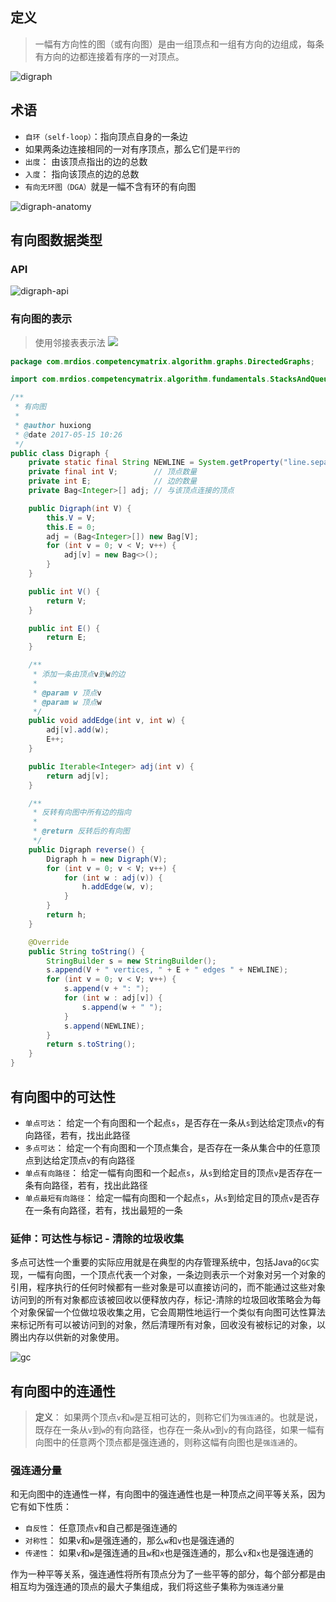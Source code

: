 ## 定义 ##

> 一幅有方向性的图（或有向图）是由一组顶点和一组有方向的边组成，每条有方向的边都连接着有序的一对顶点。

![digraph](http://i.imgur.com/eJLth40.png)

## 术语 ##

- `自环（self-loop）`：指向顶点自身的一条边
- 如果两条边连接相同的一对有序顶点，那么它们是`平行的`
- `出度`： 由该顶点指出的边的总数
- `入度`： 指向该顶点的边的总数
- `有向无环图（DGA）`就是一幅不含有环的有向图


![digraph-anatomy](http://algs4.cs.princeton.edu/42digraph/images/digraph-anatomy.png)

## 有向图数据类型 ##

### API ###

![digraph-api](http://algs4.cs.princeton.edu/42digraph/images/digraph-api.png)

### 有向图的表示 ###

> 使用邻接表表示法
> ![](http://algs4.cs.princeton.edu/42digraph/images/adjacency-lists.png)

```java
package com.mrdios.competencymatrix.algorithm.graphs.DirectedGraphs;

import com.mrdios.competencymatrix.algorithm.fundamentals.StacksAndQueues.bag.Bag;

/**
 * 有向图
 *
 * @author huxiong
 * @date 2017-05-15 10:26
 */
public class Digraph {
    private static final String NEWLINE = System.getProperty("line.separator");
    private final int V;        // 顶点数量
    private int E;              // 边的数量
    private Bag<Integer>[] adj; // 与该顶点连接的顶点

    public Digraph(int V) {
        this.V = V;
        this.E = 0;
        adj = (Bag<Integer>[]) new Bag[V];
        for (int v = 0; v < V; v++) {
            adj[v] = new Bag<>();
        }
    }

    public int V() {
        return V;
    }

    public int E() {
        return E;
    }

    /**
     * 添加一条由顶点v到w的边
     *
     * @param v 顶点v
     * @param w 顶点w
     */
    public void addEdge(int v, int w) {
        adj[v].add(w);
        E++;
    }

    public Iterable<Integer> adj(int v) {
        return adj[v];
    }

    /**
     * 反转有向图中所有边的指向
     *
     * @return 反转后的有向图
     */
    public Digraph reverse() {
        Digraph h = new Digraph(V);
        for (int v = 0; v < V; v++) {
            for (int w : adj(v)) {
                h.addEdge(w, v);
            }
        }
        return h;
    }

    @Override
    public String toString() {
        StringBuilder s = new StringBuilder();
        s.append(V + " vertices, " + E + " edges " + NEWLINE);
        for (int v = 0; v < V; v++) {
            s.append(v + ": ");
            for (int w : adj[v]) {
                s.append(w + " ");
            }
            s.append(NEWLINE);
        }
        return s.toString();
    }
}
```

## 有向图中的可达性 ##

- `单点可达`： 给定一个有向图和一个起点`s`，是否存在一条从`s`到达给定顶点`v`的有向路径，若有，找出此路径
- `多点可达`： 给定一个有向图和一个顶点集合，是否存在一条从集合中的任意顶点到达给定顶点`v`的有向路径
- `单点有向路径`： 给定一幅有向图和一个起点`s`，从`s`到给定目的顶点`v`是否存在一条有向路径，若有，找出此路径
- `单点最短有向路径`： 给定一幅有向图和一个起点`s`，从`s`到给定目的顶点`v`是否存在一条有向路径，若有，找出最短的一条

### 延伸：可达性与标记 - 清除的垃圾收集 ###

多点可达性一个重要的实际应用就是在典型的内存管理系统中，包括Java的`GC`实现，一幅有向图，一个顶点代表一个对象，一条边则表示一个对象对另一个对象的引用，程序执行的任何时候都有一些对象是可以直接访问的，而不能通过这些对象访问到的所有对象都应该被回收以便释放内存，标记-清除的垃圾回收策略会为每个对象保留一个位做垃圾收集之用，它会周期性地运行一个类似有向图可达性算法来标记所有可以被访问到的对象，然后清理所有对象，回收没有被标记的对象，以腾出内存以供新的对象使用。

![gc](http://i.imgur.com/xKIznRc.png)

## 有向图中的连通性 ##

> **定义**： 如果两个顶点`v`和`w`是互相可达的，则称它们为`强连通`的。也就是说，既存在一条从`v`到`w`的有向路径，也存在一条从`w`到`v`的有向路径，如果一幅有向图中的任意两个顶点都是强连通的，则称这幅有向图也是`强连通`的。

### 强连通分量 ###

和无向图中的连通性一样，有向图中的强连通性也是一种顶点之间平等关系，因为它有如下性质：

- `自反性`： 任意顶点`v`和自己都是强连通的
- `对称性`： 如果`v`和`w`是强连通的，那么`w`和`v`也是强连通的
- `传递性`： 如果`v`和`w`是强连通的且`w`和`x`也是强连通的，那么`v`和`x`也是强连通的

作为一种平等关系，强连通性将所有顶点分为了一些平等的部分，每个部分都是由相互均为强连通的顶点的最大子集组成，我们将这些子集称为`强连通分量`

